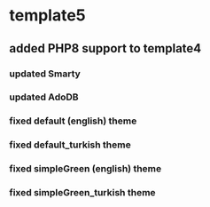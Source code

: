 # template5
## added PHP8 support to template4
### updated Smarty
### updated AdoDB
### fixed default (english) theme
### fixed default_turkish theme
### fixed simpleGreen (english) theme
### fixed simpleGreen_turkish theme

